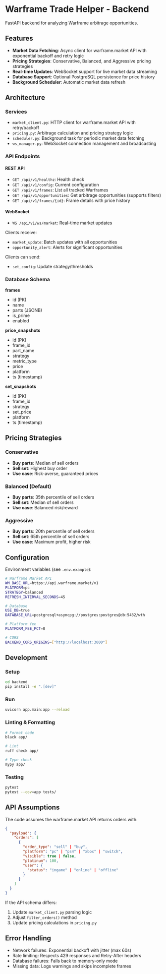 # Warframe Trade Helper - Backend

FastAPI backend for analyzing Warframe arbitrage opportunities.

## Features

- **Market Data Fetching**: Async client for warframe.market API with exponential backoff and retry logic
- **Pricing Strategies**: Conservative, Balanced, and Aggressive pricing strategies
- **Real-time Updates**: WebSocket support for live market data streaming
- **Database Support**: Optional PostgreSQL persistence for price history
- **Background Scheduler**: Automatic market data refresh

## Architecture

### Services

- `market_client.py`: HTTP client for warframe.market API with retry/backoff
- `pricing.py`: Arbitrage calculation and pricing strategy logic
- `scheduler.py`: Background task for periodic market data fetching
- `ws_manager.py`: WebSocket connection management and broadcasting

### API Endpoints

#### REST API

- `GET /api/v1/healthz`: Health check
- `GET /api/v1/config`: Current configuration
- `GET /api/v1/frames`: List all tracked Warframes
- `GET /api/v1/opportunities`: Get arbitrage opportunities (supports filters)
- `GET /api/v1/frames/{id}`: Frame details with price history

#### WebSocket

- `WS /api/v1/ws/market`: Real-time market updates

Clients receive:
- `market_update`: Batch updates with all opportunities
- `opportunity_alert`: Alerts for significant opportunities

Clients can send:
- `set_config`: Update strategy/thresholds

### Database Schema

**frames**
- id (PK)
- name
- parts (JSONB)
- is_prime
- enabled

**price_snapshots**
- id (PK)
- frame_id
- part_name
- strategy
- metric_type
- price
- platform
- ts (timestamp)

**set_snapshots**
- id (PK)
- frame_id
- strategy
- set_price
- platform
- ts (timestamp)

## Pricing Strategies

### Conservative
- **Buy parts**: Median of sell orders
- **Sell set**: Highest buy order
- **Use case**: Risk-averse, guaranteed prices

### Balanced (Default)
- **Buy parts**: 35th percentile of sell orders
- **Sell set**: Median of sell orders
- **Use case**: Balanced risk/reward

### Aggressive
- **Buy parts**: 20th percentile of sell orders
- **Sell set**: 65th percentile of sell orders
- **Use case**: Maximum profit, higher risk

## Configuration

Environment variables (see `.env.example`):

```bash
# Warframe Market API
WM_BASE_URL=https://api.warframe.market/v1
PLATFORM=pc
STRATEGY=balanced
REFRESH_INTERVAL_SECONDS=45

# Database
USE_DB=true
DATABASE_URL=postgresql+asyncpg://postgres:postgres@db:5432/wth

# Platform fee
PLATFORM_FEE_PCT=0

# CORS
BACKEND_CORS_ORIGINS=["http://localhost:3000"]
```

## Development

### Setup

```bash
cd backend
pip install -e ".[dev]"
```

### Run

```bash
uvicorn app.main:app --reload
```

### Linting & Formatting

```bash
# Format code
black app/

# Lint
ruff check app/

# Type check
mypy app/
```

### Testing

```bash
pytest
pytest --cov=app tests/
```

## API Assumptions

The code assumes the warframe.market API returns orders with:

```json
{
  "payload": {
    "orders": [
      {
        "order_type": "sell" | "buy",
        "platform": "pc" | "ps4" | "xbox" | "switch",
        "visible": true | false,
        "platinum": 100,
        "user": {
          "status": "ingame" | "online" | "offline"
        }
      }
    ]
  }
}
```

If the API schema differs:
1. Update `market_client.py` parsing logic
2. Adjust `filter_orders()` method
3. Update pricing calculations in `pricing.py`

## Error Handling

- Network failures: Exponential backoff with jitter (max 60s)
- Rate limiting: Respects 429 responses and Retry-After headers
- Database failures: Falls back to memory-only mode
- Missing data: Logs warnings and skips incomplete frames

